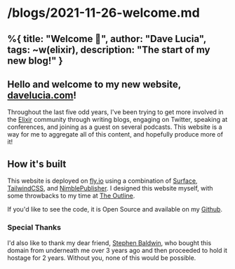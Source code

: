 # /blogs/2021-11-26-welcome.md
%{
    title: "Welcome 👋",
    author: "Dave Lucia",
    tags: ~w(elixir),
    description: "The start of my new blog!"
}
---

## Hello and welcome to my new website, [davelucia.com](https://davelucia.com)!

Throughout the last five odd years, I've been trying to get more involved in the [Elixir](https://elixir-lang.org/) community through writing blogs, engaging on Twitter, speaking at conferences, and joining as a guest on several podcasts. This website is a way for me to aggregate all of this content, and hopefully produce more of it!

## How it's built

This website is deployed on [fly.io](https://fly.io) using a combination of [Surface](https://surface-ui.org/), [TailwindCSS](https://tailwindcss.com/), and [NimblePublisher](https://github.com/dashbitco/nimble_publisher). I designed this website myself, with some throwbacks to my time at [The Outline](https://theoutline.com/).

If you'd like to see the code, it is Open Source and available on my [Github](https://github.com/davydog187/website).

### Special Thanks
I'd also like to thank my dear friend, [Stephen Baldwin](https://www.econify.com/), who bought this domain from underneath me over 3 years ago and then proceeded to hold it hostage for 2 years. Without you, none of this would be possible.

